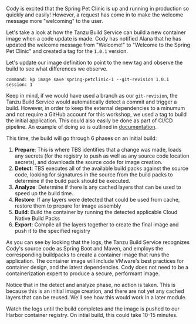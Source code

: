 Cody is excited that the Spring Pet Clinic is up and running in production so quickly and easily!  However, a request has come in to make the welcome message more "welcoming" to the user.

Let's take a look at how the Tanzu Build Service can build a new container image when a code update is made.  Cody has notified Alana that he has updated the welcome message from "Welcome!" to "Welcome to the Spring Pet Clinic" and created a tag for the `1.0.1` version.

Let's update our image definition to point to the new tag and observe the build to see what differences we observe.

```terminal:execute
command: kp image save spring-petclinic-1 --git-revision 1.0.1
session: 1
```

Keep in mind, if we would have used a branch as our `git-revision`, the Tanzu Build Service would automatically detect a commit and trigger a build.  However, in order to keep the external dependencies to a minumum and not require a GitHub account for this workshop, we used a tag to build the initial application.  This could also easily be done as part of CI/CD pipeline.  An example of doing so is outlined in [documentation](https://docs.pivotal.io/build-service/1-2/tbs-in-ci.html).

This time, the build will go through 6 phases on an initial build:

1. **Prepare**: This is where TBS identifies that a change was made, loads any secrets (for the registry to push as well as any source code location secrets), and downloads the source code for image creation.
2. **Detect**: TBS executes all of the available build packs against the source code, looking for signatures in the source from the build packs to determine if the build pack should be executed. 
3. **Analyze**:  Determine if there is any cached layers that can be used to speed up the build time.
4. **Restore**: If any layers were detected that could be used from cache, restore them to prepare for image assembly
5. **Build**:  Build the container by running the detected applicable Cloud Native Build Packs
6. **Export**:  Compile all the layers together to create the final image and push it to the specified registry

As you can see by looking that the logs, the Tanzu Build Service recognizes Cody's source code as Spring Boot and Maven, and employs the corresponding buildpacks to create a container image that runs the application. The container image will include VMware's best practices for container design, and the latest dependencies. Cody does not need to be a containerization expert to produce a secure, performant image.

Notice that in the detect and analyze phase, no action is taken.  This is because this is an initial image creation, and there are not yet any cached layers that can be reused.  We'll see how this would work in a later module.

Watch the logs until the build completes and the image is pushed to our Harbor container registry.  On intial build, this could take 10-15 minutes.

